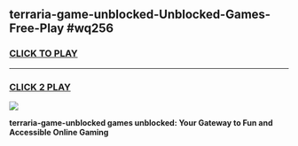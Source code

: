 
## terraria-game-unblocked-Unblocked-Games-Free-Play #wq256
<h3>
<a href="https://us.freeplayer.one?title=terraria-game-unblocked&ref=9M">CLICK TO PLAY</a></h3>
<hr>

<h3>
<a href="https://us.freeplayer.one?title=terraria-game-unblocked&ref=9M">CLICK 2 PLAY</a>
  
</h3>

<a href="https://us.freeplayer.one?title=terraria-game-unblocked&ref=9M"><img src="https://clearcache.store/games.png"></a>


**terraria-game-unblocked games unblocked: Your Gateway to Fun and Accessible Online Gaming**
